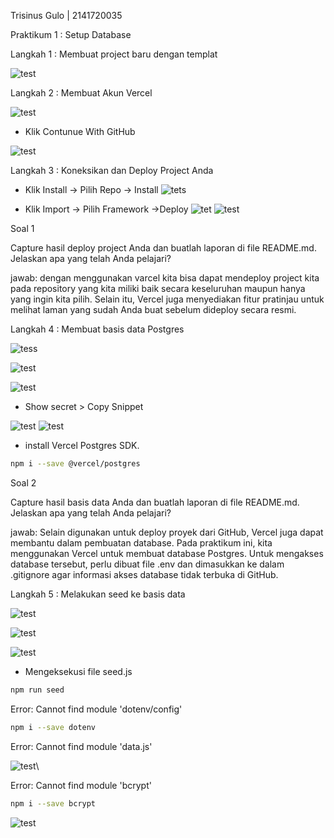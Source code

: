 Trisinus Gulo | 2141720035

Praktikum 1 : Setup Database

Langkah 1 : Membuat project baru dengan templat

![test](img/Praktikum1.png)

Langkah 2 : Membuat Akun Vercel

![test](img/praktukum1_Langkah2.png)

- Klik Contunue With GitHub

![test](img/praktukum1_Langkah2_.png)

Langkah 3 : Koneksikan dan Deploy Project Anda

- Klik Install -> Pilih Repo -> Install
![tets](img/praktukum1_Langkah3.png)

- Klik Import -> Pilih Framework ->Deploy
![tet](img/praktukum1_Langkah3_.png)
![test](img/praktukum1_Langkah3+.png)

Soal 1 

Capture hasil deploy project Anda dan buatlah laporan di file README.md. Jelaskan apa yang telah Anda pelajari?

jawab:
dengan menggunakan varcel kita bisa dapat mendeploy project kita pada repository yang kita miliki baik secara keseluruhan maupun hanya yang ingin kita pilih. Selain itu, Vercel juga menyediakan fitur pratinjau untuk melihat laman yang sudah Anda buat sebelum dideploy secara resmi.

Langkah 4 : Membuat basis data Postgres

![tess](img/praktukum1_Langkah4.png)

![test](img/praktukum1_Langkah4_.png)

![test](img/praktukum1_Langkah4+.png)

- Show secret > Copy Snippet

![test](img/praktukum1_Langkah4-.png)
![test](img/praktukum1_Langkah4_4.png)

-  install Vercel Postgres SDK.
```bash
npm i --save @vercel/postgres
```

Soal 2

Capture hasil basis data Anda dan buatlah laporan di file README.md. Jelaskan apa yang telah Anda pelajari?

jawab:
Selain digunakan untuk deploy proyek dari GitHub, Vercel juga dapat membantu dalam pembuatan database. Pada praktikum ini, kita menggunakan Vercel untuk membuat database Postgres. Untuk mengakses database tersebut, perlu dibuat file .env dan dimasukkan ke dalam .gitignore agar informasi akses database tidak terbuka di GitHub.

Langkah 5 : Melakukan seed ke basis data

![test](img/praktukum1_Langkah5_.png)

![test](img/praktukum1_Langkah5+.png)

![test](img/praktukum1_Langkah5.png)

-  Mengeksekusi file seed.js
```bash 
npm run seed
```
Error: Cannot find module 'dotenv/config'
```bash
npm i --save dotenv
```

Error: Cannot find module 'data.js'

![test](img/praktukum1_Langkah5-.png)\

Error: Cannot find module 'bcrypt'
```bash
npm i --save bcrypt
```
![test](img/praktukum1_Langkah5_1.png)





